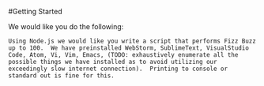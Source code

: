 #Getting Started

We would like you do the following:

`Using Node.js we would like you write a script that performs Fizz Buzz up to 100.  We have preinstalled WebStorm, SublimeText, VisualStudio Code, Atom, Vi, Vim, Emacs, (TODO: exhaustively enumerate all the possible things we have installed as to avoid utilizing our exceedingly slow internet connection).  Printing to console or standard out is fine for this.`
